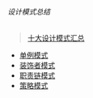 ###### 设计模式总结
> [十大设计模式汇总](https://juejin.im/entry/58c280b1da2f600d8725b887) 


* [单例模式](https://github.com/zhiqiang21/blog/issues/18)
* [装饰者模式](https://github.com/zhiqiang21/blog/issues/17)
* [职责链模式](https://github.com/zhiqiang21/blog/issues/21)
* [策略模式](https://github.com/zhiqiang21/blog/issues/20)
